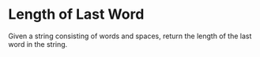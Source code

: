 # Length of Last Word
 Given a string consisting of words and spaces, return the length of the last word in the string.
